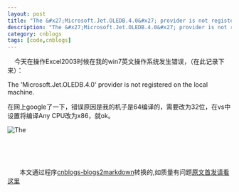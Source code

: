 ```yaml
---
layout: post
title: "The &#x27;Microsoft.Jet.OLEDB.4.0&#x27; provider is not registered on the local machine-Excel2003"
description: "The &#x27;Microsoft.Jet.OLEDB.4.0&#x27; provider is not registered on the local machine-Excel2003"
category: cnblogs
tags: [code,cnblogs]
---
```

&nbsp;&nbsp;&nbsp; 今天在操作Excel2003时候在我的win7英文操作系统发生错误，（在此记录下来）：

The 'Microsoft.Jet.OLEDB.4.0' provider is not registered on the local machine.

在网上google了一下，错误原因是我的机子是64编译的，需要改为32位，在vs中设置将编译Any CPU改为x86，就ok。

![The ](http://images.cnblogs.com/cnblogs_com/whitewolf/QQ截图未命名.png)

&nbsp;

&nbsp;

&nbsp;&nbsp;&nbsp;&nbsp;&nbsp;&nbsp;&nbsp;本文通过程序[cnblogs-blogs2markdown](https://github.com/greengerong/cnblogs-blogs2markdown "cnblogs-blogs2markdown")转换的,如质量有问题[原文首发请看这里](http://www.cnblogs.com/whitewolf/archive/2011/01/01/1923744.html "原文首发")